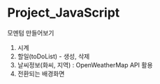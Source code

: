 # Project_JavaScript
모멘텀 만들어보기

1. 시계
2. 할일(toDoList) - 생성, 삭제
3. 날씨정보(화씨, 지역) : OpenWeatherMap API 활용
4. 전환되는 배경화면
